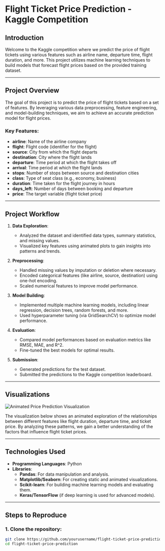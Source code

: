 # **Flight Ticket Price Prediction - Kaggle Competition**

## **Introduction**

Welcome to the Kaggle competition where we predict the price of flight tickets using various features such as airline name, departure time, flight duration, and more. This project utilizes machine learning techniques to build models that forecast flight prices based on the provided training dataset.

---

## **Project Overview**

The goal of this project is to predict the price of flight tickets based on a set of features. By leveraging various data preprocessing, feature engineering, and model-building techniques, we aim to achieve an accurate prediction model for flight prices.

### **Key Features:**
- **airline**: Name of the airline company
- **flight**: Flight code (identifier for the flight)
- **source**: City from which the flight departs
- **destination**: City where the flight lands
- **departure**: Time period at which the flight takes off
- **arrival**: Time period at which the flight lands
- **stops**: Number of stops between source and destination cities
- **class**: Type of seat class (e.g., economy, business)
- **duration**: Time taken for the flight journey in hours
- **days_left**: Number of days between booking and departure
- **price**: The target variable (flight ticket price)

---

## **Project Workflow**

1. **Data Exploration**: 
   - Analyzed the dataset and identified data types, summary statistics, and missing values.
   - Visualized key features using animated plots to gain insights into patterns and trends.

2. **Preprocessing**:
   - Handled missing values by imputation or deletion where necessary.
   - Encoded categorical features (like airline, source, destination) using one-hot encoding.
   - Scaled numerical features to improve model performance.
   
3. **Model Building**:
   - Implemented multiple machine learning models, including linear regression, decision trees, random forests, and more.
   - Used hyperparameter tuning (via GridSearchCV) to optimize model performance.
   
4. **Evaluation**:
   - Compared model performances based on evaluation metrics like RMSE, MAE, and R^2.
   - Fine-tuned the best models for optimal results.

5. **Submission**:
   - Generated predictions for the test dataset.
   - Submitted the predictions to the Kaggle competition leaderboard.

---

## **Visualizations**

![Animated Price Prediction Visualization](assets/animated_visualization.gif)

The visualization below shows an animated exploration of the relationships between different features like flight duration, departure time, and ticket price. By analyzing these patterns, we gain a better understanding of the factors that influence flight ticket prices.

---

## **Technologies Used**

- **Programming Languages**: Python
- **Libraries**:
  - **Pandas**: For data manipulation and analysis.
  - **Matplotlib/Seaborn**: For creating static and animated visualizations.
  - **Scikit-learn**: For building machine learning models and evaluating them.
  - **Keras/TensorFlow** (if deep learning is used for advanced models).
  
---

## **Steps to Reproduce**

### 1. Clone the repository:
```bash
git clone https://github.com/yourusername/flight-ticket-price-prediction.git
cd flight-ticket-price-prediction
